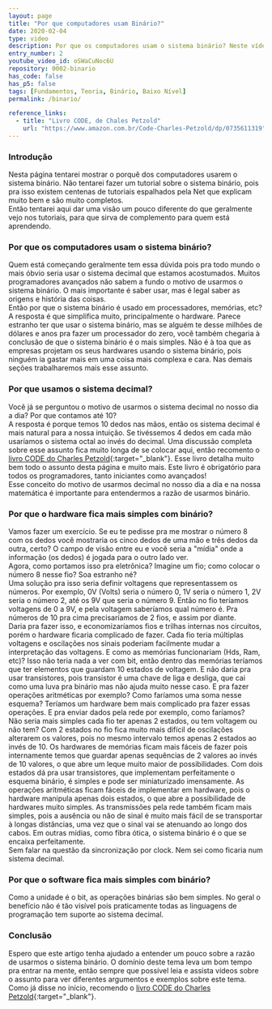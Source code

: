 ```yaml
---
layout: page
title: "Por que computadores usam Binário?"
date: 2020-02-04
type: video
description: Por que os computadores usam o sistema binário? Neste vídeo tento dar uma visão geral do motivo de usarmos o sistema binário.
entry_number: 2
youtube_video_id: oSWaCuNoc6U
repository: 0002-binario
has_code: false
has_p5: false
tags: [Fundamentos, Teoria, Binário, Baixo Nível]
permalink: /binario/

reference_links:
  - title: "Livro CODE, de Chales Petzold"
    url: "https://www.amazon.com.br/Code-Charles-Petzold/dp/0735611319"
---
```


### Introdução

Nesta página tentarei mostrar o porquê dos computadores usarem o sistema binário. Não tentarei fazer um tutorial sobre o sistema binário, pois pra isso existem centenas de tutoriais espalhados pela Net que explicam muito bem e são muito completos.  
Então tentarei aqui dar uma visão um pouco diferente do que geralmente vejo nos tutoriais, para que sirva de complemento para quem está aprendendo.

### Por que os computadores usam o sistema binário?

Quem está começando geralmente tem essa dúvida pois pra todo mundo o mais óbvio seria usar o sistema decimal que estamos acostumados. Muitos programadores
avançados não sabem a fundo o motivo de usarmos o sistema binário. O mais importante é saber usar, mas é legal saber as origens e história das coisas.  
Então por que o sistema binário é usado em processadores, memórias, etc?  
A resposta é que simplifica muito, principalmente o hardware. Parece estranho ter que usar o sistema binário, mas se alguém te desse milhões de dólares
e anos pra fazer um processador do zero, você também chegaria à conclusão de que o sistema binário é o mais simples. Não é à toa que as empresas projetam os
seus hardwares usando o sistema binário, pois ninguém ia gastar mais em uma coisa mais complexa e cara. 
Nas demais seções trabalharemos mais esse assunto.

### Por que usamos o sistema decimal?

Você já se perguntou o motivo de usarmos o sistema decimal no nosso dia a dia? Por que contamos até 10?  
A resposta é porque temos 10 dedos nas mãos, então os sistema decimal é mais natural para a nossa intuição. Se tivéssemos 4 dedos em cada mão usaríamos o
sistema octal ao invés do decimal.
Uma discussão completa sobre esse assunto fica muito longa de se colocar aqui, então recomento o [livro CODE do Charles Petzold](https://www.amazon.com.br/Code-Charles-Petzold/dp/0735611319){:target="_blank"}.
Esse livro detalha muito bem todo o assunto desta página e muito mais. Este livro é obrigatório para todos os programadores, tanto iniciantes como avançados!  
Esse conceito do motivo de usarmos decimal no nosso dia a dia e na nossa matemática é importante para entendermos a razão de usarmos binário.

### Por que o hardware fica mais simples com binário?

Vamos fazer um exercício. Se eu te pedisse pra me mostrar o número 8 com os dedos você mostraria os cinco dedos de uma mão e três dedos da outra, certo?
O campo de visão entre eu e você seria a "mídia" onde a informação (os dedos) é jogada para o outro lado ver.  
Agora, como portamos isso pra eletrônica? Imagine um fio; como colocar o número 8 nesse fio? Soa estranho né?  
Uma solução pra isso seria definir voltagens que representassem os números. Por exemplo, 0V (Volts) seria o número 0, 1V seria o número 1, 2V seria o número 2,
até os 9V que seria o número 9. Então no fio teríamos voltagens de 0 a 9V, e pela voltagem saberíamos qual número é. Pra números de 10 pra cima
precisaríamos de 2 fios, e assim por diante.  
Daria pra fazer isso, e economizaríamos fios e trilhas internas nos circuitos, porém o hardware ficaria complicado de fazer. Cada fio teria múltiplas
voltagens e oscilações nos sinais poderiam facilmente mudar a interpretação das voltagens.
E como as memórias funcionariam (Hds, Ram, etc)? Isso não teria nada a ver com bit, então dentro das memórias teríamos
que ter elementos que guardam 10 estados de voltagem. E não daria pra usar transistores, pois transistor é uma chave de liga e desliga, que cai como uma
luva pra binário mas não ajuda muito nesse caso. E pra fazer operações aritméticas por exemplo? Como faríamos uma soma nesse esquema? Teríamos um hardware bem mais
complicado pra fazer essas operações. E pra enviar dados pela rede por exemplo, como faríamos?  
Não seria mais simples cada fio ter apenas 2 estados, ou tem voltagem ou não tem? Com 2 estados no fio fica muito mais difícil de oscilações alterarem os valores,
pois no mesmo intervalo temos apenas 2 estados ao invés de 10. Os hardwares de memórias ficam mais fáceis de fazer pois internamente temos que guardar apenas sequências
de 2 valores ao invés de 10 valores, o que abre um leque muito maior de possibilidades. Com dois estados dá pra usar transistores, que implementam 
perfeitamente o esquema binário, é simples e pode ser miniaturizado imensamente. As operações aritméticas ficam fáceis de implementar em hardware, pois 
o hardware manipula apenas dois estados, o que abre a possibilidade de hardwares muito simples. As transmissões pela rede também ficam mais simples, pois a 
ausência ou não de sinal é muito mais fácil de se transportar à longas distâncias, uma vez que o sinal vai se atenuando ao longo dos cabos. Em outras 
mídias, como fibra ótica, o sistema binário é o que se encaixa perfeitamente.  
Sem falar na questão da sincronização por clock. Nem sei como ficaria num sistema decimal.

### Por que o software fica mais simples com binário?

Como a unidade é o bit, as operações binárias são bem simples. No geral o benefício não é tão visível pois praticamente todas as linguagens de programação 
tem suporte ao sistema decimal.

### Conclusão

Espero que este artigo tenha ajudado a entender um pouco sobre a razão de usarmos o sistema binário. O domínio deste tema leva um bom tempo pra entrar na mente, 
então sempre que possível leia e assista vídeos sobre o assunto para ver diferentes argumentos e exemplos sobre este tema. Como já disse no início, recomendo 
o [livro CODE do Charles Petzold](https://www.amazon.com.br/Code-Charles-Petzold/dp/0735611319){:target="_blank"}.




